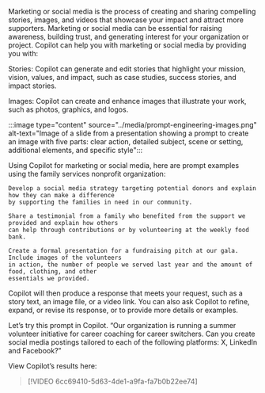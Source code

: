 Marketing or social media is the process of creating and sharing compelling stories, images, and videos that showcase your impact and attract more supporters. Marketing or social media can be essential for raising awareness, building trust, and generating interest for your organization or project. Copilot can help you with marketing or social media by providing you with: 

Stories: Copilot can generate and edit stories that highlight your mission, vision, values, and impact, such as case studies, success stories, and impact stories. 

Images: Copilot can create and enhance images that illustrate your work, such as photos, graphics, and logos. 

:::image type="content" source="../media/prompt-engineering-images.png" alt-text="Image of a slide from a presentation showing a prompt to create an image with five parts: clear action, detailed subject, scene or setting, additional elements, and specific style":::

Using Copilot for marketing or social media, here are prompt examples using the family services nonprofit organization: 

```
Develop a social media strategy targeting potential donors and explain how they can make a difference 
by supporting the families in need in our community. 
```

```
Share a testimonial from a family who benefited from the support we provided and explain how others 
can help through contributions or by volunteering at the weekly food bank. 
```

```
Create a formal presentation for a fundraising pitch at our gala. Include images of the volunteers 
in action, the number of people we served last year and the amount of food, clothing, and other 
essentials we provided. 
```

Copilot will then produce a response that meets your request, such as a story text, an image file, or a video link. You can also ask Copilot to refine, expand, or revise its response, or to provide more details or examples. 

Let’s try this prompt in Copilot. “Our organization is running a summer volunteer initiative for career coaching for career switchers. Can you create social media postings tailored to each of the following platforms: X, LinkedIn and Facebook?” 

View Copilot’s results here:

>[!VIDEO 6cc69410-5d63-4de1-a9fa-fa7b0b22ee74]
